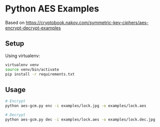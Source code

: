 # Python AES Examples

Based on https://cryptobook.nakov.com/symmetric-key-ciphers/aes-encrypt-decrypt-examples

## Setup

Using virtualenv:

```sh
virtualenv venv
source venv/bin/activate
pip install -r requirements.txt
```

## Usage

```sh
# Encrypt
python aes-gcm.py enc -i examples/lock.jpg -o examples/lock.aes

# Decrypt
python aes-gcm.py dec -i examples/lock.aes -o examples/lock.dec.jpg
```
